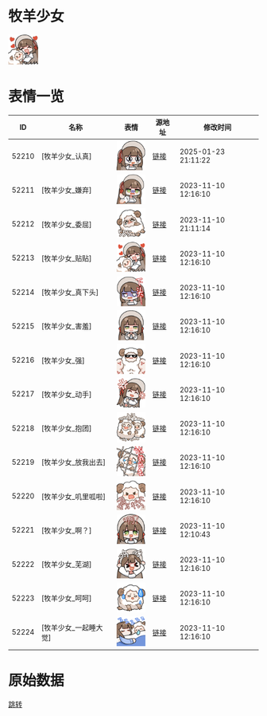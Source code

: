 # 牧羊少女

<img src="./cover.png" height="60" alt="cover" />

# 表情一览

|ID|名称|表情|源地址|修改时间|
|----|----|----|----|----|
|52210|[牧羊少女_认真]|<img src="./pic/052210_%5B牧羊少女_认真%5D.png" height="60" alt="认真"/>|[链接](https://i0.hdslb.com/bfs/garb/408d4a853ab06476718e2a8caaac35c9b9f2c1b8.png)|2025-01-23 21:11:22|
|52211|[牧羊少女_嫌弃]|<img src="./pic/052211_%5B牧羊少女_嫌弃%5D.png" height="60" alt="嫌弃"/>|[链接](https://i0.hdslb.com/bfs/garb/7c9e93b615f745e88f47ac25933e576ab42d48f5.png)|2023-11-10 12:16:10|
|52212|[牧羊少女_委屈]|<img src="./pic/052212_%5B牧羊少女_委屈%5D.png" height="60" alt="委屈"/>|[链接](https://i0.hdslb.com/bfs/garb/9a2313ce4467230fd03c8893bc91409dcdb01381.png)|2023-11-10 21:11:14|
|52213|[牧羊少女_贴贴]|<img src="./pic/052213_%5B牧羊少女_贴贴%5D.png" height="60" alt="贴贴"/>|[链接](https://i0.hdslb.com/bfs/garb/301f91b9e4b8e7442cbf6ad03ca8bc0e5d0f33f9.png)|2023-11-10 12:16:10|
|52214|[牧羊少女_真下头]|<img src="./pic/052214_%5B牧羊少女_真下头%5D.png" height="60" alt="真下头"/>|[链接](https://i0.hdslb.com/bfs/garb/66efd0b3536c40040379320819c868bee9a61ddc.png)|2023-11-10 12:16:10|
|52215|[牧羊少女_害羞]|<img src="./pic/052215_%5B牧羊少女_害羞%5D.png" height="60" alt="害羞"/>|[链接](https://i0.hdslb.com/bfs/garb/70b3c299a514029b08fb00312dcfe2f19eccfc53.png)|2023-11-10 12:16:10|
|52216|[牧羊少女_强]|<img src="./pic/052216_%5B牧羊少女_强%5D.png" height="60" alt="强"/>|[链接](https://i0.hdslb.com/bfs/garb/9633492f026a5f6463654235944888e934288df2.png)|2023-11-10 12:16:10|
|52217|[牧羊少女_动手]|<img src="./pic/052217_%5B牧羊少女_动手%5D.png" height="60" alt="动手"/>|[链接](https://i0.hdslb.com/bfs/garb/1c8253636d87ab9f1c827574ca90813bc8d59bfc.png)|2023-11-10 12:16:10|
|52218|[牧羊少女_抱团]|<img src="./pic/052218_%5B牧羊少女_抱团%5D.png" height="60" alt="抱团"/>|[链接](https://i0.hdslb.com/bfs/garb/d1d7f0d664fef1dc04c4b1a962a61c315a551e37.png)|2023-11-10 12:16:10|
|52219|[牧羊少女_放我出去]|<img src="./pic/052219_%5B牧羊少女_放我出去%5D.png" height="60" alt="放我出去"/>|[链接](https://i0.hdslb.com/bfs/garb/e56c42a858496a781ad141277e9d91eb4d1817cc.png)|2023-11-10 12:16:10|
|52220|[牧羊少女_叽里呱啦]|<img src="./pic/052220_%5B牧羊少女_叽里呱啦%5D.png" height="60" alt="叽里呱啦"/>|[链接](https://i0.hdslb.com/bfs/garb/8e0781f551dede9d0f2c3df8e9bed4bbb4788175.png)|2023-11-10 12:16:10|
|52221|[牧羊少女_啊？]|<img src="./pic/052221_%5B牧羊少女_啊？%5D.png" height="60" alt="啊？"/>|[链接](https://i0.hdslb.com/bfs/garb/2ea66de85f6bc4d105886c200647aa684dbf5843.png)|2023-11-10 12:10:43|
|52222|[牧羊少女_芜湖]|<img src="./pic/052222_%5B牧羊少女_芜湖%5D.png" height="60" alt="芜湖"/>|[链接](https://i0.hdslb.com/bfs/garb/507183d89495670ba0a4ae012f64b15b9a526bc6.png)|2023-11-10 12:16:10|
|52223|[牧羊少女_呵呵]|<img src="./pic/052223_%5B牧羊少女_呵呵%5D.png" height="60" alt="呵呵"/>|[链接](https://i0.hdslb.com/bfs/garb/669b2b4212b2375b0f0771933ec9b401e4c0ce72.png)|2023-11-10 12:16:10|
|52224|[牧羊少女_一起睡大觉]|<img src="./pic/052224_%5B牧羊少女_一起睡大觉%5D.png" height="60" alt="一起睡大觉"/>|[链接](https://i0.hdslb.com/bfs/garb/6bfc2f91bf3a7d3cc74b9df569fc1e34f0bcd5f6.png)|2023-11-10 12:16:10|

# 原始数据

[跳转](./raw.json)

